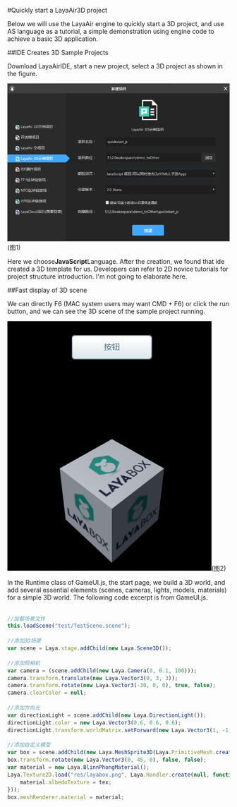 #Quickly start a LayaAir3D project

Below we will use the LayaAir engine to quickly start a 3D project, and use AS language as a tutorial, a simple demonstration using engine code to achieve a basic 3D application.

##IDE Creates 3D Sample Projects

Download LayaAirIDE, start a new project, select a 3D project as shown in the figure.

![图](img/1.png)(图1)


Here we choose**JavaScript**Language. After the creation, we found that ide created a 3D template for us. Developers can refer to 2D novice tutorials for project structure introduction. I'm not going to elaborate here.

##Fast display of 3D scene

We can directly F6 (MAC system users may want CMD + F6) or click the run button, and we can see the 3D scene of the sample project running.

![图](img/2.png)(图2)


In the Runtime class of GameUI.js, the start page, we build a 3D world, and add several essential elements (scenes, cameras, lights, models, materials) for a simple 3D world. The following code excerpt is from GameUI.js.


```typescript

//加载场景文件
this.loadScene("test/TestScene.scene");

//添加3D场景
var scene = Laya.stage.addChild(new Laya.Scene3D());

//添加照相机
var camera = (scene.addChild(new Laya.Camera(0, 0.1, 100)));
camera.transform.translate(new Laya.Vector3(0, 3, 3));
camera.transform.rotate(new Laya.Vector3(-30, 0, 0), true, false);
camera.clearColor = null;

//添加方向光
var directionLight = scene.addChild(new Laya.DirectionLight());
directionLight.color = new Laya.Vector3(0.6, 0.6, 0.6);
directionLight.transform.worldMatrix.setForward(new Laya.Vector3(1, -1, 0));

//添加自定义模型
var box = scene.addChild(new Laya.MeshSprite3D(Laya.PrimitiveMesh.createBox(1, 1, 1)));
box.transform.rotate(new Laya.Vector3(0, 45, 0), false, false);
var material = new Laya.BlinnPhongMaterial();
Laya.Texture2D.load("res/layabox.png", Laya.Handler.create(null, function(tex) {
    material.albedoTexture = tex;
}));
box.meshRenderer.material = material;
```


##### 	
